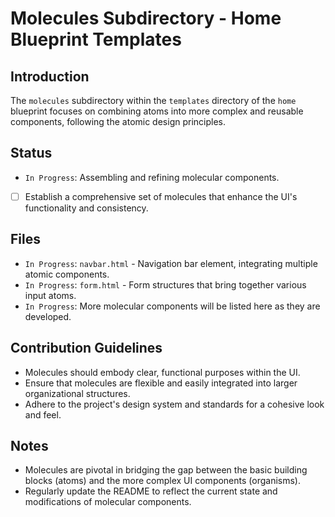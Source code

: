 # Molecules Subdirectory - Home Blueprint Templates

## Introduction
The `molecules` subdirectory within the `templates` directory of the `home` blueprint focuses on combining atoms into more complex and reusable components, following the atomic design principles.

## Status
- `In Progress`: Assembling and refining molecular components.
- [ ] Establish a comprehensive set of molecules that enhance the UI's functionality and consistency.

## Files
- `In Progress`: `navbar.html` - Navigation bar element, integrating multiple atomic components.
- `In Progress`: `form.html` - Form structures that bring together various input atoms.
- `In Progress`: More molecular components will be listed here as they are developed.

## Contribution Guidelines
- Molecules should embody clear, functional purposes within the UI.
- Ensure that molecules are flexible and easily integrated into larger organizational structures.
- Adhere to the project's design system and standards for a cohesive look and feel.

## Notes
- Molecules are pivotal in bridging the gap between the basic building blocks (atoms) and the more complex UI components (organisms).
- Regularly update the README to reflect the current state and modifications of molecular components.
